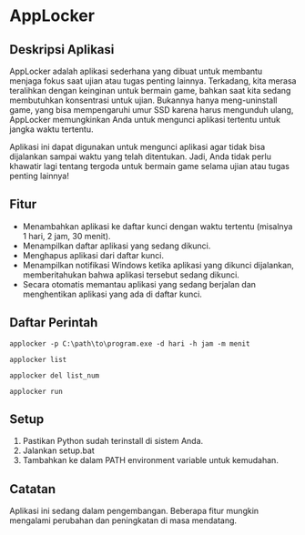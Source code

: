 # AppLocker

## Deskripsi Aplikasi
AppLocker adalah aplikasi sederhana yang dibuat untuk membantu menjaga fokus saat ujian atau tugas penting lainnya. Terkadang, kita merasa teralihkan dengan keinginan untuk bermain game, bahkan saat kita sedang membutuhkan konsentrasi untuk ujian. Bukannya hanya meng-uninstall game, yang bisa mempengaruhi umur SSD karena harus mengunduh ulang, AppLocker memungkinkan Anda untuk mengunci aplikasi tertentu untuk jangka waktu tertentu.

Aplikasi ini dapat digunakan untuk mengunci aplikasi agar tidak bisa dijalankan sampai waktu yang telah ditentukan. Jadi, Anda tidak perlu khawatir lagi tentang tergoda untuk bermain game selama ujian atau tugas penting lainnya!

## Fitur
- Menambahkan aplikasi ke daftar kunci dengan waktu tertentu (misalnya 1 hari, 2 jam, 30 menit).
- Menampilkan daftar aplikasi yang sedang dikunci.
- Menghapus aplikasi dari daftar kunci.
- Menampilkan notifikasi Windows ketika aplikasi yang dikunci dijalankan, memberitahukan bahwa aplikasi tersebut sedang dikunci.
- Secara otomatis memantau aplikasi yang sedang berjalan dan menghentikan aplikasi yang ada di daftar kunci.

## Daftar Perintah

```
applocker -p C:\path\to\program.exe -d hari -h jam -m menit
```
```
applocker list
```
```
applocker del list_num
```
```
applocker run
```

## Setup
1. Pastikan Python sudah terinstall di sistem Anda.
2. Jalankan setup.bat
3. Tambahkan ke dalam PATH environment variable untuk kemudahan.

## Catatan
Aplikasi ini sedang dalam pengembangan. Beberapa fitur mungkin mengalami perubahan dan peningkatan di masa mendatang.